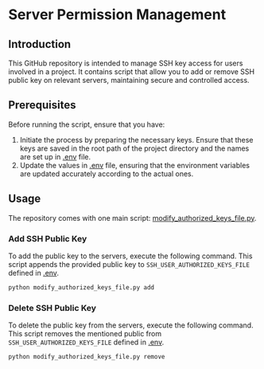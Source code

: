 # Server Permission Management

## Introduction

This GitHub repository is intended to manage SSH key access for users involved in a project. It
contains script that allow you to add or remove SSH public key on relevant servers, maintaining secure and controlled
access.

## Prerequisites

Before running the script, ensure that you have:

1. Initiate the process by preparing the necessary keys. Ensure that these keys are saved in the root path of the
   project directory and the names are set up in [.env](.env) file.
2. Update the values in [.env](.env) file, ensuring that the environment variables are updated accurately according to
   the actual ones.

## Usage

The repository comes with one main script: [modify_authorized_keys_file.py](modify_authorized_keys_file.py).

### Add SSH Public Key

To add the public key to the servers, execute the following command. This script appends the provided public key
to `SSH_USER_AUTHORIZED_KEYS_FILE` defined in [.env](.env).

```bash
python modify_authorized_keys_file.py add
```

### Delete SSH Public Key

To delete the public key from the servers, execute the following command. This script removes the mentioned public
from `SSH_USER_AUTHORIZED_KEYS_FILE` defined in [.env](.env).

```bash
python modify_authorized_keys_file.py remove
```


